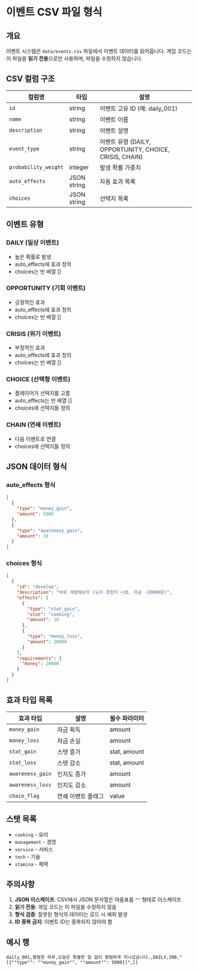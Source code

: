# 이벤트 CSV 파일 형식

## 개요
이벤트 시스템은 `data/events.csv` 파일에서 이벤트 데이터를 읽어옵니다.
게임 코드는 이 파일을 **읽기 전용**으로만 사용하며, 파일을 수정하지 않습니다.

## CSV 컬럼 구조

| 컬럼명 | 타입 | 설명 |
|--------|------|------|
| `id` | string | 이벤트 고유 ID (예: daily_001) |
| `name` | string | 이벤트 이름 |
| `description` | string | 이벤트 설명 |
| `event_type` | string | 이벤트 유형 (DAILY, OPPORTUNITY, CHOICE, CRISIS, CHAIN) |
| `probability_weight` | integer | 발생 확률 가중치 |
| `auto_effects` | JSON string | 자동 효과 목록 |
| `choices` | JSON string | 선택지 목록 |

## 이벤트 유형

### DAILY (일상 이벤트)
- 높은 확률로 발생
- auto_effects에 효과 정의
- choices는 빈 배열 []

### OPPORTUNITY (기회 이벤트)
- 긍정적인 효과
- auto_effects에 효과 정의
- choices는 빈 배열 []

### CRISIS (위기 이벤트)
- 부정적인 효과
- auto_effects에 효과 정의  
- choices는 빈 배열 []

### CHOICE (선택형 이벤트)
- 플레이어가 선택지를 고름
- auto_effects는 빈 배열 []
- choices에 선택지들 정의

### CHAIN (연쇄 이벤트)
- 다음 이벤트로 연결
- choices에 선택지들 정의

## JSON 데이터 형식

### auto_effects 형식
```json
[
  {
    "type": "money_gain",
    "amount": 5000
  },
  {
    "type": "awareness_gain", 
    "amount": 10
  }
]
```

### choices 형식
```json
[
  {
    "id": "develop",
    "description": "바로 개발해보자 (요리 경험치 +10, 자금 -20000원)",
    "effects": [
      {
        "type": "stat_gain",
        "stat": "cooking", 
        "amount": 10
      },
      {
        "type": "money_loss",
        "amount": 20000
      }
    ],
    "requirements": {
      "money": 20000
    }
  }
]
```

## 효과 타입 목록

| 효과 타입 | 설명 | 필수 파라미터 |
|-----------|------|---------------|
| `money_gain` | 자금 획득 | amount |
| `money_loss` | 자금 손실 | amount |
| `stat_gain` | 스탯 증가 | stat, amount |
| `stat_loss` | 스탯 감소 | stat, amount |
| `awareness_gain` | 인지도 증가 | amount |
| `awareness_loss` | 인지도 감소 | amount |
| `chain_flag` | 연쇄 이벤트 플래그 | value |

## 스탯 목록
- `cooking` - 요리
- `management` - 경영  
- `service` - 서비스
- `tech` - 기술
- `stamina` - 체력

## 주의사항

1. **JSON 이스케이프**: CSV에서 JSON 문자열은 따옴표를 `""` 형태로 이스케이프
2. **읽기 전용**: 게임 코드는 이 파일을 수정하지 않음
3. **형식 검증**: 잘못된 형식의 데이터는 로드 시 예외 발생
4. **ID 중복 금지**: 이벤트 ID는 중복되지 않아야 함

## 예시 행
```csv
daily_001,평범한 하루,오늘은 특별한 일 없이 평범하게 지나갔습니다.,DAILY,300,"[{""type"": ""money_gain"", ""amount"": 5000}]",[]
``` 